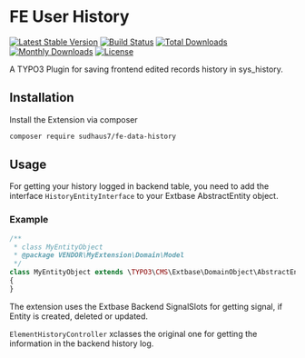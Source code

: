 # FE User History

[![Latest Stable Version](https://img.shields.io/packagist/v/sudhaus7/fe-data-history.svg)](https://packagist.org/packages/sudhaus7/fe-data-history)
[![Build Status](https://github.com/endroid/qr-code/workflows/CI/badge.svg)](https://github.com/sudhaus7/fe-data-history/actions)
[![Total Downloads](https://img.shields.io/packagist/dt/sudhaus7/fe-data-history.svg)](https://packagist.org/packages/sudhaus7/fe-data-history)
[![Monthly Downloads](https://img.shields.io/packagist/dm/sudhaus7/fe-data-history.svg)](https://packagist.org/packages/sudhaus7/fe-data-history)
[![License](https://img.shields.io/packagist/l/sudhaus7/fe-data-history.svg)](https://packagist.org/packages/sudhaus7/fe-data-history)

A TYPO3 Plugin for saving frontend edited records history in sys_history.

## Installation

Install the Extension via composer

```bash
composer require sudhaus7/fe-data-history
```

## Usage

For getting your history logged in backend table, you need to add the interface `HistoryEntityInterface` to your
Extbase AbstractEntity object.

### Example

```php
/**
 * class MyEntityObject
 * @package VENDOR\MyExtension\Domain\Model
 */
class MyEntityObject extends \TYPO3\CMS\Extbase\DomainObject\AbstractEntity implements \SUDHAUS7\FeDataHistory\Domain\HistoryEntityInterface
{
}
```

The extension uses the Extbase Backend SignalSlots for getting signal, if Entity is created, deleted or updated.

`ElementHistoryController` xclasses the original one for getting the information in the backend history log.
